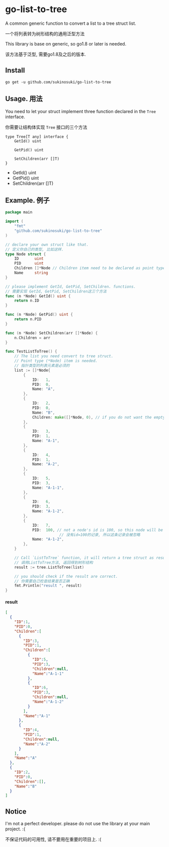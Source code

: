 # go-list-to-tree

A common generic function to convert a list to a tree struct list.

一个将列表转为树形结构的通用泛型方法

This library is base on generic, so go1.8 or later is needed.

该方法基于泛型, 需要go1.8及之后的版本.

## Install

```
go get -u github.com/sukinosuki/go-list-to-tree
```

## Usage. 用法

You need to let your struct implement three function declared in the `Tree` interface.

你需要让结构体实现 `Tree` 接口的三个方法

```golang
type Tree[T any] interface {
	GetId() uint
	
	GetPid() uint
	
	SetChildren(arr []T)
}
```

- GetId() uint
- GetPid() uint
- SetChildren(arr []T)

## Example. 例子

```go
package main

import (
	"fmt"
	"github.com/sukinosuki/go-list-to-tree"
)

// declare your own struct like that.
// 定义你自己的类型, 比如这样.
type Node struct {
	ID       uint
	PID      uint
	Children []*Node // Children item need to be declared as point type.(children元素需要定义为指针类型)
	Name     string
}

// please implement GetId, GetPid, SetChildren. functions.
// 需要实现 GetId, GetPid, SetChildren这三个方法
func (n *Node) GetId() uint {
	return n.ID
}

func (n *Node) GetPid() uint {
	return n.PID
}

func (n *Node) SetChildren(arr []*Node) {
	n.Children = arr
}

func TestListToTree() {
	// The list you need convert to tree struct.
	// Point type (*Node) item is needed.
	// 指针类型的列表元素是必须的
	list := []*Node{
		{
			ID:   1,
			PID:  0,
			Name: "A",
		},
		{
			ID:   2,
			PID:  0,
			Name: "B", 
			Children: make([]*Node, 0), // if you do not want the empty slice is nil as a result 
		},
		{
			ID:   3,
			PID:  1,
			Name: "A-1",
		},
		{
			ID:   4,
			PID:  1,
			Name: "A-2",
		},
		{
			ID:   5,
			PID:  3,
			Name: "A-1-1",
		},
		{
			ID:   6,
			PID:  3,
			Name: "A-1-2",
		},
		{
			ID:   7,
			PID:  100, // not a node's id is 100, so this node will be ignored in result tree.(
			            // 没有id=100的记录, 所以这条记录会被忽略
			Name: "A-1-2",
		},
	}

	// Call `ListToTree` function, it will return a tree struct as result. 
	// 调用ListToTree方法, 返回得到树形结构
	result := tree.ListToTree(list)

	// you should check if the result are correct.
	// 你需要自己检查结果是否正确
	fmt.Println("result ", result)
}

```

#### result

```json
[
  {
    "ID":1,
    "PID":0,
    "Children":[
      {
        "ID":3,
        "PID":1,
        "Children":[
          {
            "ID":5,
            "PID":3,
            "Children":null,
            "Name":"A-1-1"
          },
          {
            "ID":6,
            "PID":3,
            "Children":null,
            "Name":"A-1-2"
          }
        ],
        "Name":"A-1"
      },
      {
        "ID":4,
        "PID":1,
        "Children":null,
        "Name":"A-2"
      }
    ],
    "Name":"A"
  },
  {
    "ID":2,
    "PID":0,
    "Children":[],
    "Name":"B"
  }
]
```

## Notice

I'm not a perfect developer. please do not use the library at your main project. :(

不保证代码的可用性, 请不要用在重要的项目上. :( 
